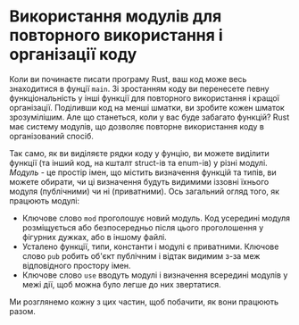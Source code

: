 # Використання модулів для повторного використання і організації коду

Коли ви починаєте писати програму Rust, ваш код може весь знаходитися в фунції
`main`. Зі зростанням коду ви перенесете певну функціональність у інші функції
для повторного використання і кращої організації. Поділивши код на менші 
шматки, ви зробите кожен шматок зрозумілішим. Але що станеться, коли у вас буде
забагато функцій? Rust має систему модулів, що дозволяє повторне використання коду в організований спосіб.

Так само, як ви виділяєте рядки коду у фунцію, ви можете виділити функції (та 
інший код, на кшталт struct-ів та enum-ів) у різні модулі. *Модуль* - це 
простір імен, що містить визначення функцій та типів, ви можете обирати, чи ці
визначення будуть видимими іззовні їхнього модуля (публічними) чи ні 
(приватними). Ось загальний огляд того, як працюють модулі:

* Ключове слово `mod` проголошує новий модуль. Код усередині модуля 
  розміщується або безпосередньо після цього проголошення у фігурних дужках, 
  або в іншому файлі.
* Усталено функції, типи, константи і модулі є приватними. Ключове слово `pub` 
  робить об'єкт публічним і відтак видимим з-за меж відповідного простору імен.
* Ключове слово `use` вводуть модулі і визначення всередині модулів у межі дії,
  щоб можна було легше до них звертатися.

Ми розглянемо кожну з цих частин, щоб побачити, як вони працюють разом.
